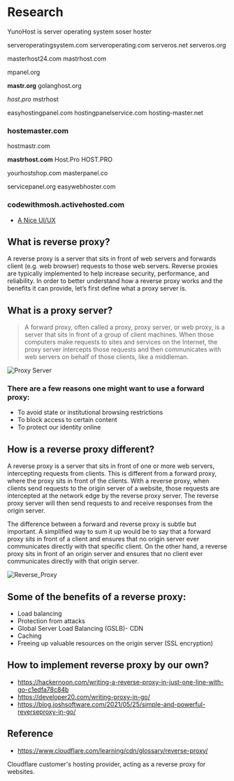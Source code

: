 # Research

YunoHost is server operating system 
soser
hoster

serveroperatingsystem.com
serveroperating.com
serveros.net
serveros.org

masterhost24.com
mastrhost.com

mpanel.org

**mastr.org**
golanghost.org

*host.pro*
mstrhost

easyhostingpanel.com
hostingpanelservice.com
hosting-master.net

### hostemaster.com
hostmastr.com

**mastrhost.com**
Host.Pro
HOST.PRO

yourhostshop.com
masterpanel.co

servicepanel.org
easywebhoster.com

### codewithmosh.activehosted.com
* [A Nice UI/UX](https://codewithmosh.activehosted.com/admin)

## What is reverse proxy?
A reverse proxy is a server that sits in front of web servers and forwards client (e.g. web browser) requests to those web servers. Reverse proxies are typically implemented to help increase security, performance, and reliability. In order to better understand how a reverse proxy works and the benefits it can provide, let’s first define what a proxy server is.

## What is a proxy server?
> A forward proxy, often called a proxy, proxy server, or web proxy, is a server that sits in front of a group of client machines. When those computers make requests to sites and services on the Internet, the proxy server intercepts those requests and then communicates with web servers on behalf of those clients, like a middleman.

![Proxy Server](https://www.cloudflare.com/img/learning/cdn/glossary/reverse-proxy/forward-proxy-flow.svg)

### There are a few reasons one might want to use a forward proxy:
* To avoid state or institutional browsing restrictions
* To block access to certain content
* To protect our identity online

## How is a reverse proxy different?
A reverse proxy is a server that sits in front of one or more web servers, intercepting requests from clients. This is different from a forward proxy, where the proxy sits in front of the clients. With a reverse proxy, when clients send requests to the origin server of a website, those requests are intercepted at the network edge by the reverse proxy server. The reverse proxy server will then send requests to and receive responses from the origin server.

The difference between a forward and reverse proxy is subtle but important. A simplified way to sum it up would be to say that a forward proxy sits in front of a client and ensures that no origin server ever communicates directly with that specific client. On the other hand, a reverse proxy sits in front of an origin server and ensures that no client ever communicates directly with that origin server.

![Reverse_Proxy](https://www.cloudflare.com/img/learning/cdn/glossary/reverse-proxy/reverse-proxy-flow.svg)

## Some of the benefits of a reverse proxy:
* Load balancing
* Protection from attacks 
* Global Server Load Balancing (GSLB)- CDN
* Caching
* Freeing up valuable resources on the origin server (SSL encryption)

## How to implement reverse proxy by our own?
* https://hackernoon.com/writing-a-reverse-proxy-in-just-one-line-with-go-c1edfa78c84b
* https://developer20.com/writing-proxy-in-go/
* https://blog.joshsoftware.com/2021/05/25/simple-and-powerful-reverseproxy-in-go/


## Reference
* https://www.cloudflare.com/learning/cdn/glossary/reverse-proxy/


Cloudflare customer's hosting provider, acting as a reverse proxy for websites.
